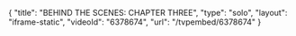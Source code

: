 {
    "title": "BEHIND THE SCENES: CHAPTER THREE",
    "type": "solo",
    "layout": "iframe-static",
    "videoId": "6378674",
    "url": "\/tvpembed\/6378674"
}